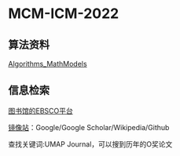 # MCM-ICM-2022

## 算法资料

[Algorithms_MathModels](https://github.com/HuangCongQing/Algorithms_MathModels)

## 信息检索

[图书馆的EBSCO平台](https://lib.tsinghua.edu.cn/info/1184/3739.htm)

[镜像站](https://www.library.ac.cn)：Google/Google Scholar/Wikipedia/Github

查找关键词:UMAP Journal，可以搜到历年的O奖论文

